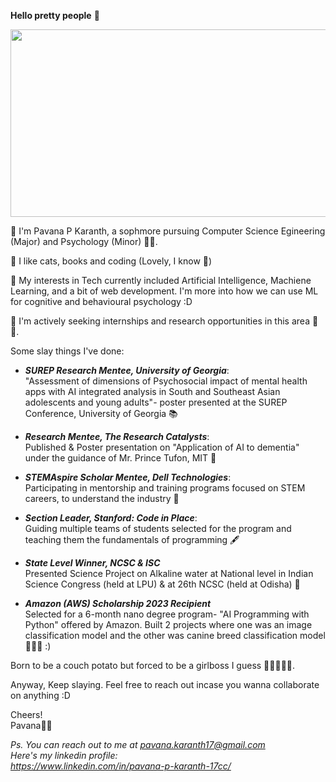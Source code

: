 __**Hello pretty people**__ 🍂 

<p align="center">
  <img src="https://i.pinimg.com/originals/4f/d3/0e/4fd30efd8301e3551a3a63da0d9c4d88.gif" width="530" height="300" />
</p>

📌 I'm Pavana P Karanth, a sophmore pursuing Computer Science Egineering (Major) and Psychology (Minor) 💅🏽. 

📌 I like cats, books and coding (Lovely, I know 🐥)

📌 My interests in Tech currently included Artificial Intelligence, Machiene Learning, and a bit of web development. I'm more into how we can use ML for cognitive and behavioural psychology :D

📌 I'm actively seeking internships and research opportunities in this area 🔬📒.

Some slay things I've done:
- <i>**SUREP Research Mentee, University of Georgia**</i>:
     <br> "Assessment of dimensions of Psychosocial impact of mental health apps with AI integrated analysis in South and Southeast Asian adolescents and young adults"- poster presented at the SUREP Conference, University of Georgia 📚
  
- <i>**Research Mentee, The Research Catalysts**</i>:
  <br> Published & Poster presentation on "Application of AI to dementia" under the guidance of Mr. Prince Tufon, MIT 📖
  
- <i>**STEMAspire Scholar Mentee, Dell Technologies**</i>:
  <br> Participating in mentorship and training programs focused on STEM careers, to understand the industry 🪻
  
- <i>**Section Leader, Stanford: Code in Place**</i>:
  <br>Guiding multiple teams of students selected for the program and teaching them the fundamentals of programming 🖋
  
- <i>**State Level Winner, NCSC & ISC**</i>
  <br>Presented Science Project on Alkaline water at National level in Indian Science Congress (held at LPU) & at 26th NCSC (held at Odisha) 📃
  
- <i>**Amazon (AWS) Scholarship 2023 Recipient**</i>
<br>Selected for a 6-month nano degree program- "AI Programming with Python" offered by Amazon. Built 2 projects where one was an image classification model and the other was canine breed classification model 👩🏻‍💻 :)


Born to be a couch potato but forced to be a girlboss I guess 🤷🏻‍♀🫶🏼.

Anyway, Keep slaying. Feel free to reach out incase you wanna collaborate on anything :D

Cheers! 
<br>Pavana🧋🌻 

_Ps. You can reach out to me at pavana.karanth17@gmail.com
<br> Here's my linkedin profile: 
<br> https://www.linkedin.com/in/pavana-p-karanth-17cc/_

<!--
**Pavana-karanth/Pavana-karanth** is a ✨ _special_ ✨ repository because its `README.md` (this file) appears on your GitHub profile.

Here are some ideas to get you started:

- 🔭 I’m currently working on ...
- 🌱 I’m currently learning ...
- 👯 I’m looking to collaborate on ...
- 🤔 I’m looking for help with ...
- 💬 Ask me about ...
- 📫 How to reach me: ...
- 😄 Pronouns: ...
- ⚡ Fun fact: ...
-->

